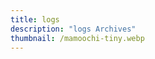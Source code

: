 ```yaml
---
title: logs
description: "logs Archives"
thumbnail: /mamoochi-tiny.webp
---
```


<LogsArchives   />
